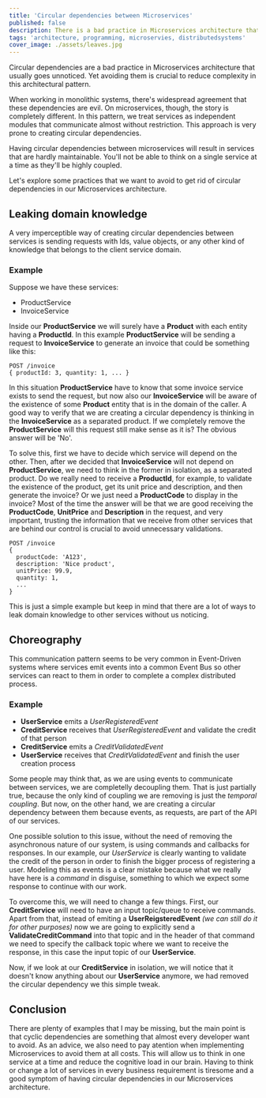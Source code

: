 ```yaml
---
title: 'Circular dependencies between Microservices'
published: false
description: There is a bad practice in Microservices architecture that seems to be totally forgotten
tags: 'architecture, programming, microservies, distributedsystems'
cover_image: ./assets/leaves.jpg
---
```


Circular dependencies are a bad practice in Microservices architecture that usually goes unnoticed. Yet avoiding them is crucial to reduce complexity in this architectural pattern.

When working in monolithic systems, there's widespread agreement that these dependencies are evil. On microservices, though, the story is completely different. In this pattern, we treat services as independent modules that communicate almost without restriction. This approach is very prone to creating circular dependencies.

Having circular dependencies between microservices will result in services that are hardly maintainable. You'll not be able to think on a single service at a time as they'll be highly coupled.

Let's explore some practices that we want to avoid to get rid of circular dependencies in our Microservices architecture.

## Leaking domain knowledge

A very imperceptible way of creating circular dependencies between services is sending requests with Ids, value objects, or any other kind of knowledge that belongs to the client service domain.

### Example

Suppose we have these services:

- ProductService
- InvoiceService

Inside our **ProductService** we will surely have a **Product** with each entity having a **ProductId**. In this example **ProductService** will be sending a request to **InvoiceService** to generate an invoice that could be something like this:

```text
POST /invoice
{ productId: 3, quantity: 1, ... }
```

In this situation **ProductService** have to know that some invoice service exists to send the request, but now also our **InvoiceService** will be aware of the existence of some **Product** entity that is in the domain of the caller. A good way to verify that we are creating a circular dependency is thinking in the **InvoiceService** as a separated product. If we completely remove the **ProductService** will this request still make sense as it is? The obvious answer will be 'No'.

To solve this, first we have to decide which service will depend on the other. Then, after we decided that **InvoiceService** will not depend on **ProductService**, we need to think in the former in isolation, as a separated product. Do we really need to receive a **ProductId**, for example, to validate the existence of the product, get its unit price and description, and then generate the invoice? Or we just need a **ProductCode** to display in the invoice? Most of the time the answer will be that we are good receiving the **ProductCode**, **UnitPrice** and **Description** in the request, and very important, trusting the information that we receive from other services that are behind our control is crucial to avoid unnecessary validations.

```text
POST /invoice
{
  productCode: 'A123',
  description: 'Nice product',
  unitPrice: 99.9,
  quantity: 1,
  ...
}
```

This is just a simple example but keep in mind that there are a lot of ways to leak domain knowledge to other services without us noticing.

## Choreography

This communication pattern seems to be very common in Event-Driven systems where services emit events into a common Event Bus so other services can react to them in order to complete a complex distributed process.

### Example

- **UserService** emits a *UserRegisteredEvent*
- **CreditService** receives that *UserRegisteredEvent* and validate the credit of that person
- **CreditService** emits a *CreditValidatedEvent*
- **UserService** receives that *CreditValidatedEvent* and finish the user creation process

Some people may think that, as we are using events to communicate between services, we are completelly decoupling them. That is just partially true, because the only kind of coupling we are removing is just the _temporal coupling_. But now, on the other hand, we are creating a circular dependency between them because events, as requests, are part of the API of our services.

One possible solution to this issue, without the need of removing the asynchronous nature of our system, is using commands and callbacks for responses. In our example, our *UserService* is clearly wanting to validate the credit of the person in order to finish the bigger process of registering a user. Modeling this as events is a clear mistake because what we really have here is a _command_ in disguise, something to which we expect some response to continue with our work.

To overcome this, we will need to change a few things. First, our **CreditService** will need to have an input topic/queue to receive commands. Apart from that, instead of emiting a **UserReigsteredEvent** *(we can still do it for other purposes)* now we are going to explicitly send a **ValidateCreditCommand** into that topic and in the header of that command we need to specify the callback topic where we want to receive the response, in this case the input topic of our **UserService**.

Now, if we look at our **CreditService** in isolation, we will notice that it doesn't know anything about our **UserService** anymore, we had removed the circular dependency we this simple tweak.

## Conclusion

There are plenty of examples that I may be missing, but the main point is that cyclic dependencies are something that almost every developer want to avoid. As an advice, we also need to pay atention when implementing Microservices to avoid them at all costs. This will allow us to think in one service at a time and reduce the cognitive load in our brain. Having to think or change a lot of services in every business requirement is tiresome and a good symptom of having circular dependencies in our Microservices architecture.
